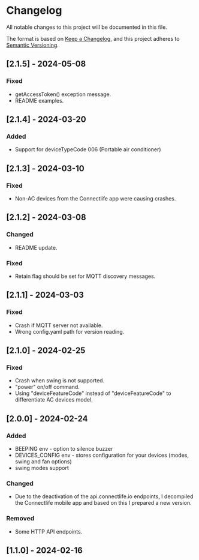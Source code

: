 # Changelog

All notable changes to this project will be documented in this file.

The format is based on [Keep a Changelog](https://keepachangelog.com/en/1.1.0/),
and this project adheres to [Semantic Versioning](https://semver.org/spec/v2.0.0.html).

## [2.1.5] - 2024-05-08

### Fixed

- getAccessToken() exception message.
- README examples.

## [2.1.4] - 2024-03-20

### Added

- Support for deviceTypeCode 006 (Portable air conditioner)

## [2.1.3] - 2024-03-10

### Fixed

- Non-AC devices from the Connectlife app were causing crashes.

## [2.1.2] - 2024-03-08

### Changed

- README update.

### Fixed

- Retain flag should be set for MQTT discovery messages.

## [2.1.1] - 2024-03-03

### Fixed

- Crash if MQTT server not available.
- Wrong config.yaml path for version reading.

## [2.1.0] - 2024-02-25

### Fixed

- Crash when swing is not supported.
- "power" on/off command.
- Using "deviceFeatureCode" instead of "deviceFeatureCode" to differentiate AC devices model.

## [2.0.0] - 2024-02-24

### Added

-   BEEPING env - option to silence buzzer
-   DEVICES_CONFIG env - stores configuration for your devices (modes, swing and fan options)
-   swing modes support

### Changed

-   Due to the deactivation of the api.connectlife.io endpoints, I decompiled the Connectlife mobile app and based on this I prepared a new version.

### Removed

-   Some HTTP API endpoints.

## [1.1.0] - 2024-02-16
